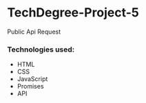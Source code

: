 # TechDegree-Project-5

Public Api Request

### Technologies used:

- HTML
- CSS
- JavaScript
- Promises
- API
